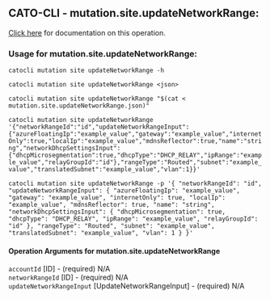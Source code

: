 
## CATO-CLI - mutation.site.updateNetworkRange:
[Click here](https://api.catonetworks.com/documentation/#mutation-mutation.site.updateNetworkRange) for documentation on this operation.

### Usage for mutation.site.updateNetworkRange:

`catocli mutation site updateNetworkRange -h`

`catocli mutation site updateNetworkRange <json>`

`catocli mutation site updateNetworkRange "$(cat < mutation.site.updateNetworkRange.json)"`

`catocli mutation site updateNetworkRange '{"networkRangeId":"id","updateNetworkRangeInput":{"azureFloatingIp":"example_value","gateway":"example_value","internetOnly":true,"localIp":"example_value","mdnsReflector":true,"name":"string","networkDhcpSettingsInput":{"dhcpMicrosegmentation":true,"dhcpType":"DHCP_RELAY","ipRange":"example_value","relayGroupId":"id"},"rangeType":"Routed","subnet":"example_value","translatedSubnet":"example_value","vlan":1}}'`

`catocli mutation site updateNetworkRange -p '{
    "networkRangeId": "id",
    "updateNetworkRangeInput": {
        "azureFloatingIp": "example_value",
        "gateway": "example_value",
        "internetOnly": true,
        "localIp": "example_value",
        "mdnsReflector": true,
        "name": "string",
        "networkDhcpSettingsInput": {
            "dhcpMicrosegmentation": true,
            "dhcpType": "DHCP_RELAY",
            "ipRange": "example_value",
            "relayGroupId": "id"
        },
        "rangeType": "Routed",
        "subnet": "example_value",
        "translatedSubnet": "example_value",
        "vlan": 1
    }
}'`


#### Operation Arguments for mutation.site.updateNetworkRange ####

`accountId` [ID] - (required) N/A    
`networkRangeId` [ID] - (required) N/A    
`updateNetworkRangeInput` [UpdateNetworkRangeInput] - (required) N/A    
